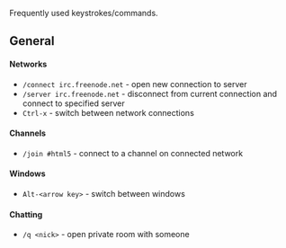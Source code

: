Frequently used keystrokes/commands.

## General

#### Networks

* `/connect irc.freenode.net` - open new connection to server
* `/server irc.freenode.net` - disconnect from current connection and connect to specified server
* `Ctrl-x` - switch between network connections

#### Channels

* `/join #html5` - connect to a channel on connected network

#### Windows 

* `Alt-<arrow key>` - switch between windows

#### Chatting

* `/q <nick>` - open private room with someone